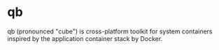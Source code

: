 # qb
qb (pronounced "cube") is cross-platform toolkit for system containers inspired by the application container stack by Docker.